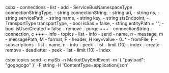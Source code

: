 csbx
    - connections 
        - list
        - add
            -   ServiceBusNamespaceType connectionStringType,
            -   string connectionString,
            -   string uri,
            -   string ns,
            -   string servicePath,
            -   string name,
            -   string key,
            -   string stsEndpoint,
            -   TransportType transportType,
            -   bool isSas = false,
            -   string entityPath = "",
            -   bool isUserCreated = false
        - remove
        - purge
    +++
    - connectionString
    - connection, c
    +++
    - info
    - topics
        - list
        - info
        - send
            - name, n
            - message, m
            - messagePath, M
            - format, F
            - header, H key=value - 0..*
            - fromFile, F
        - subscriptions
            - list
            - name, n
                - info
                - peek
                    - list
                        - limit (10)
                    - index
                - create
                - remove
                - deadletter
                    - peek
                        - list
                            - limit (10)
                        - index

csbx topics send -c mySb -n MarketDayEndEvent -m '{ "payload": "gogogogo" }' -F string -H 'ContentType=application/json' 